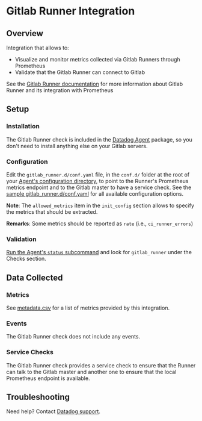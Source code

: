 # Gitlab Runner Integration

## Overview

Integration that allows to:

* Visualize and monitor metrics collected via Gitlab Runners through Prometheus
* Validate that the Gitlab Runner can connect to Gitlab

See the [Gitlab Runner documentation][111] for
more information about Gitlab Runner and its integration with Prometheus

## Setup
### Installation

The Gitlab Runner check is included in the [Datadog Agent][112] package, so you don't need to install anything else on your Gitlab servers.

### Configuration

Edit the `gitlab_runner.d/conf.yaml` file, in the `conf.d/` folder at the root of your [Agent's configuration directory][113], to point to the Runner's Prometheus metrics endpoint and to the Gitlab master to have a service check.
See the [sample gitlab_runner.d/conf.yaml][114] for all available configuration options.

**Note**: The `allowed_metrics` item in the `init_config` section allows to specify the metrics that should be extracted.

**Remarks**: Some metrics should be reported as `rate` (i.e., `ci_runner_errors`)

### Validation

[Run the Agent's `status` subcommand][115] and look for `gitlab_runner` under the Checks section.

## Data Collected
### Metrics
See [metadata.csv][116] for a list of metrics provided by this integration.

### Events
The Gitlab Runner check does not include any events.

### Service Checks
The Gitlab Runner check provides a service check to ensure that the Runner can talk to the Gitlab master and another one to ensure that the
local Prometheus endpoint is available.

## Troubleshooting
Need help? Contact [Datadog support][117].

[111]: https://docs.gitlab.com/runner/monitoring/README.html
[112]: https://app.datadoghq.com/account/settings#agent
[113]: https://docs.datadoghq.com/agent/guide/agent-configuration-files/?tab=agentv6#agent-configuration-directory
[114]: https://github.com/DataDog/integrations-core/blob/master/gitlab_runner/datadog_checks/gitlab_runner/data/conf.yaml.example
[115]: https://docs.datadoghq.com/agent/guide/agent-commands/?tab=agentv6#agent-status-and-information
[116]: https://github.com/DataDog/integrations-core/blob/master/gitlab_runner/metadata.csv
[117]: https://docs.datadoghq.com/help
